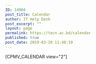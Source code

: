 ```yaml
---
ID: 14984
post_title: Calendar
author: IT Help Desk
post_excerpt: ""
layout: page
permalink: https://tecn.ac.bd/calendar
published: true
post_date: 2019-03-20 11:48:19
---
```

[CPMV_CALENDAR view="2"]
